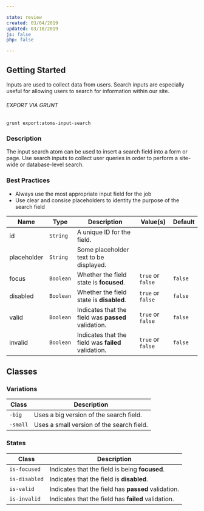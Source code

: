 ```yaml
---

state: review
created: 03/04/2019
updated: 03/18/2019
js: false
php: false

---
```


## Getting Started

Inputs are used to collect data from users. Search inputs are especially useful for allowing users to search for information within our site.

###### EXPORT VIA GRUNT

```
grunt export:atoms-input-search
```


### Description

The input search atom can be used to insert a search field into a form or page. Use search inputs to collect user queries in order to perform a site-wide or database-level search.


### Best Practices

- Always use the most appropriate input field for the job
- Use clear and consise placeholders to identity the purpose of the search field


| Name        | Type      | Description                                           | Value(s)            | Default   |
|-------------|-----------|-------------------------------------------------------|---------------------|-----------|
| id          | `String`  | A unique ID for the field.                            |                     |           |
| placeholder | `String`  | Some placeholder text to be displayed.                |                     |           |
| focus       | `Boolean` | Whether the field state is **focused**.               | `true` or `false`   | `false`   |
| disabled    | `Boolean` | Whether the field state is **disabled**.              | `true` or `false`   | `false`   |
| valid       | `Boolean` | Indicates that the field was **passed** validation.   | `true` or `false`   | `false`   |
| invalid     | `Boolean` | Indicates that the field was **failed** validation.   | `true` or `false`   | `false`   |


## Classes

### Variations

| Class           | Description                                 |
|-----------------|---------------------------------------------|
| `-big`          | Uses a big version of the search field.     |
| `-small`        | Uses a small version of the search field.   |

### States

| Class             | Description                                                           |
|-------------------|-----------------------------------------------------------------------|
| `is-focused`      | Indicates that the field is being **focused**.                        |
| `is-disabled`     | Indicates that the field is **disabled**.                             |
| `is-valid`        | Indicates that the field has **passed** validation.                   |
| `is-invalid`      | Indicates that the field has **failed** validation.                   |

